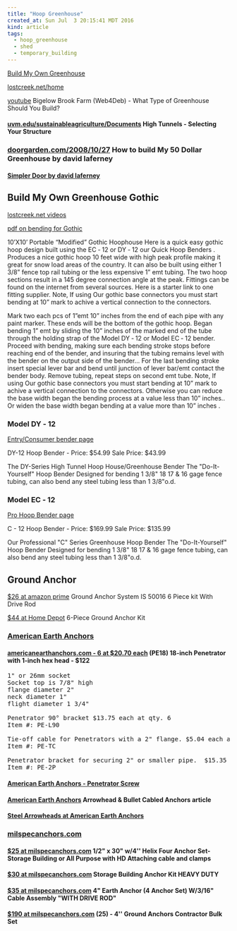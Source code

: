 ```yaml
---
title: "Hoop Greenhouse"
created_at: Sun Jul  3 20:15:41 MDT 2016
kind: article
tags:
  - hoop_greenhouse
  - shed
  - temporary_building
---
```


<a href="http://www.buildmyowngreenhouse.com/index.aspx" target="_blank">Build My Own Greenhouse</a>

<a href="http://lostcreek.net/home.html" target="_blank">lostcreek.net/home</a>

<a href="https://www.youtube.com/watch?v=FPjko9DDhcU" target="_blank">youtube</a>
Bigelow Brook Farm (Web4Deb) - What Type of Greenhouse Should You Build?

<h4>
  <a href="http://www.uvm.edu/sustainableagriculture/Documents/HighTunnels_SelectingStructure.pdf" target="_blank">uvm.edu/sustainableagriculture/Documents</a>
  High Tunnels - Selecting Your Structure
</h4>

<h3>
  <a href="http://doorgarden.com/2008/10/27/50-dollar-hoop-house-green-house/" target="_blank">doorgarden.com/2008/10/27</a>
  How to build My 50 Dollar Greenhouse by david laferney
</h3>

<h4>
  <a href="http://doorgarden.com/2008/11/10/building-greenhouse-doors/#simpler-door" target="_blank">Simpler Door by david laferney</a>
</h4>

## Build My Own Greenhouse Gothic

<a href="http://lostcreek.net/productvideos/videogothichoophouse.html" target="_blank">lostcreek.net videos</a>

<a href="http://www.buildmyowngreenhouse.com/Instruction%20Manuals/2012%20New%20gothic%20instructions.pdf" target="_blank">pdf on bending for Gothic</a>

10’X10’ Portable “Modified” Gothic Hoophouse Here is a quick
easy gothic hoop design built using the EC ‐ 12 or DY ‐ 12 our Quick
Hoop Benders .  Produces a nice gothic hoop 10 feet wide with high peak
profile making it great for snow load areas of the country.  It can
also be built using either 1 3/8” fence top rail tubing or the less
expensive 1” emt tubing.  The two hoop sections result in a 145 degree
connection angle at the peak.  Fittings can be found on the internet
from several sources.  Here is a starter link to one fitting supplier.
Note, If using Our gothic base connectors you must start bending at
10” mark to achive a vertical connection to the connectors.

Mark two each pcs of 1”emt 10” inches from the end of each pipe with
any paint marker.  These ends will be the bottom of the gothic hoop.
Began bending 1” emt by sliding the 10” inches of the marked end of
the tube through the holding strap of the Model DY ‐ 12 or Model EC ‐
12 bender.  Proceed with bending, making sure each bending stroke stops
before reaching end of the bender, and insuring that the tubing remains
level with the bender on the output side of the bender...  For the last
bending stroke insert special lever bar and bend until junction of lever
bar/emt contact the bender body.  Remove tubing, repeat steps on second
emt tube.  Note, If using Our gothic base connectors you must start
bending at 10” mark to achive a vertical connection to the connectors.
Otherwise you can reduce the base width began the bending process at a
value less than 10” inches..  Or widen the base width began bending
at a value more than 10” inches .


### Model DY ‐ 12

<a href="http://www.buildmyowngreenhouse.com/hightunnelbenders5999.aspx" target="_blank">Entry/Consumer bender page</a>

DY-12 Hoop Bender -
Price: $54.99
Sale Price: $43.99

The DY-Series High Tunnel Hoop House/Greenhouse Bender The
"Do-It-Yourself" Hoop Bender Designed for bending 1 3/8" 18 17 & 16 gage
fence tubing, can also bend any steel tubing less than 1 3/8"o.d.


### Model EC ‐ 12

<a href="http://www.buildmyowngreenhouse.com/pro-hoopbenders12999.aspx" target="_blank">Pro Hoop Bender page</a>

C - 12 Hoop Bender -
Price: $169.99
Sale Price: $135.99

Our Professional "C" Series Greenhouse Hoop Bender
The "Do-It-Yourself" Hoop Bender
Designed for bending 1 3/8" 18 17 & 16 gage fence tubing, can also bend
any steel tubing less than 1 3/8"o.d.

<h2> Ground Anchor </h2>

<a href="https://www.amazon.com/Ground-Anchor-System-50016-Piece/dp/B000AMQC46/" target="_blank">$26 at amazon prime</a>
Ground Anchor System IS 50016 6 Piece kit With Drive Rod 

<a href="http://www.homedepot.com/p/6-Piece-Ground-Anchor-Kit-IS-50016/202197240" target="_blank">$44 at Home Depot</a>
6-Piece Ground Anchor Kit

<h3>
  <a href="https://americanearthanchors.com/" target="_blank">American Earth Anchors</a>
</h3>

<h4>
  <a href="https://americanea.americommerce.com/PE18-anchor-18-inch-Penetrator-with-1-inch-hex-head.htm" target="_blank">americanearthanchors.com - 6 at $20.70 each</a>
  (PE18) 18-inch Penetrator with 1-inch hex head - $122
</h4>

<pre>
1" or 26mm socket
Socket top is 7/8" high
flange diameter 2"
neck diameter 1"
flight diameter 1 3/4"

Penetrator 90° bracket $13.75 each at qty. 6
Item #: PE-L90

Tie-off cable for Penetrators with a 2" flange. $5.04 each at qty 6
Item #: PE-TC

Penetrator bracket for securing 2" or smaller pipe.  $15.35 each at qty 6
Item #: PE-2P
</pre>

<h4>
  <a href="https://americanearthanchors.com/products/ground-anchors-penetrators/" target="_blank">American Earth Anchors - Penetrator Screw</a>
</h4>

<h4>
  <a href="https://americanearthanchors.com/products/cable-anchors-arrowhead-bullet/" target="_blank">American Earth Anchors</a>
  Arrowhead & Bullet Cabled Anchors article
</h4>

<h4>
  <a href="https://americanea.americommerce.com/store/c/31-Steel-Arrowheads.aspx" target="_blank">Steel Arrowheads at American Earth Anchors</a>
</h4>

<h3>
  <a href="http://milspecanchors.com/" target="_blank">milspecanchors.com</a>
</h3>

<h4>
  <a href="http://milspecanchors.com/1-2-x-30-w-4-helix-four-anchor-set-storage-building-or-all-purpose-with-hd-attaching-cable-and-clamps/" target="_blank">$25 at milspecanchors.com</a>
  1/2" x 30" w/4'' Helix Four Anchor Set- Storage Building or All Purpose with HD Attaching cable and clamps
</h4>

<h4>
  <a href="http://milspecanchors.com/storage-building-anchor-kit-heavy-duty-or-all-purpose-use/" target="_blank">$30 at milspecanchors.com</a>
  Storage Building Anchor Kit HEAVY DUTY
</h4>

<h4>
  <a href="http://milspecanchors.com/4-earth-anchor-4-anchor-set-w-3-16-cable-assembly-with-drive-rod/" target="_blank">$35 at milspecanchors.com</a>
  4" Earth Anchor (4 Anchor Set) W/3/16" Cable Assembly "WITH DRIVE ROD"
</h4>

<h4>
  <a href="http://milspecanchors.com/25-4-ground-anchors-contractor-bulk-set/" target="_blank">$190 at milspecanchors.com</a>
  (25) - 4'' Ground Anchors Contractor Bulk Set
</h4>

<!--
html boilerplate
<a href="" target="_blank"></a>
<a name=""></a>
<img src="" width="400px">
<ul>
  <li></li>
</ul>
<pre>
</pre>
<pre><code>
</code></pre>
-->
